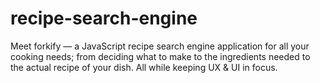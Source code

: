 # recipe-search-engine
Meet forkify — a JavaScript recipe search engine application for all your cooking needs; from deciding what to make to the ingredients needed to the actual recipe of your dish. All while keeping UX &amp; UI in focus.
